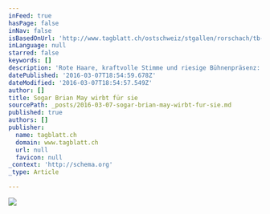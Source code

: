 ```yaml
---
inFeed: true
hasPage: false
inNav: false
isBasedOnUrl: 'http://www.tagblatt.ch/ostschweiz/stgallen/rorschach/tb-ot08/Sogar-Brian-May-wirbt-fuer-sie;art2889,3737385'
inLanguage: null
starred: false
keywords: []
description: 'Rote Haare, kraftvolle Stimme und riesige Bühnenpräsenz: Das sind die Markenzeichen von Brigitte Oelke. Sie ist auf der Musicalbühne zu Hause und kann dank ihrer Paraderolle als Killer Queen ihre einstigen Idole zu ihren Fans zählen.'
datePublished: '2016-03-07T18:54:59.678Z'
dateModified: '2016-03-07T18:54:57.549Z'
author: []
title: Sogar Brian May wirbt für sie
sourcePath: _posts/2016-03-07-sogar-brian-may-wirbt-fur-sie.md
published: true
authors: []
publisher:
  name: tagblatt.ch
  domain: www.tagblatt.ch
  url: null
  favicon: null
_context: 'http://schema.org'
_type: Article

---
```

![](https://s3-us-west-2.amazonaws.com/the-grid-img/p/1f7041989cebefc6117ef8586317770ddaa9ee0e.jpg)
